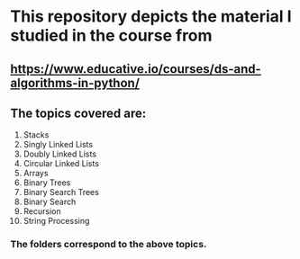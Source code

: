 # This repository depicts the material I studied in the course from 
## https://www.educative.io/courses/ds-and-algorithms-in-python/

## The topics covered are:
 1. Stacks
 2. Singly Linked Lists
3. Doubly Linked Lists
4. Circular Linked Lists
5. Arrays
6. Binary Trees
7. Binary Search Trees
8. Binary Search
9. Recursion
10. String Processing

### The folders correspond to the above topics.

